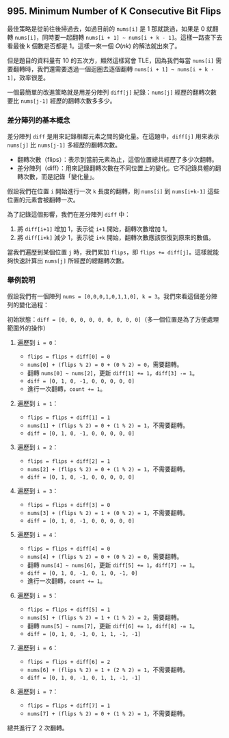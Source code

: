 ## 995. Minimum Number of K Consecutive Bit Flips

最佳策略是從前往後掃過去，如過目前的 `nums[i]` 是 1 那就跳過，如果是 0 就翻轉 `nums[i]`，同時要一起翻轉 `nums[i + 1] ~ nums[i + k - 1]`。這樣一路查下去看最後 k 個數是否都是 1。這樣一來一個 $O(nk)$ 的解法就出來了。

但是題目的資料量有 10 的五次方，顯然這樣寫會 TLE，因為我們每當 `nums[i]` 需要翻轉時，我們還需要透過一個迴圈去逐個翻轉 `nums[i + 1] ~ nums[i + k - 1]`，效率很差。

一個最簡單的改進策略就是用差分陣列 `diff[j]` 紀錄：`nums[j]` 經歷的翻轉次數要比 `nums[j-1]` 經歷的翻轉次數多多少。

### 差分陣列的基本概念

差分陣列 `diff` 是用來記錄相鄰元素之間的變化量。在這題中，`diff[j]` 用來表示 `nums[j]` 比 `nums[j-1]` 多經歷的翻轉次數。

* 翻轉次數（flips）：表示到當前元素為止，這個位置總共經歷了多少次翻轉。
* 差分陣列（diff）：用來記錄翻轉次數在不同位置上的變化。它不記錄具體的翻轉次數，而是記錄「變化量」。

假設我們在位置 `i` 開始進行一次 `k` 長度的翻轉，則 `nums[i]` 到 `nums[i+k-1]` 這些位置的元素會被翻轉一次。

為了記錄這個影響，我們在差分陣列 `diff` 中：
1. 將 `diff[i+1]` 增加 1，表示從 `i+1` 開始，翻轉次數增加 1。
2.  將 `diff[i+k]` 減少 1，表示從 `i+k` 開始，翻轉次數應該恢復到原來的數值。

當我們遍歷到某個位置 `j` 時，我們累加 `flips`，即 `flips += diff[j]`。這樣就能夠快速計算出 `nums[j]` 所經歷的總翻轉次數。

### 舉例說明

假設我們有一個陣列 `nums = [0,0,0,1,0,1,1,0], k = 3`。我們來看這個差分陣列的變化過程：

初始狀態：`diff = [0, 0, 0, 0, 0, 0, 0, 0, 0]`（多一個位置是為了方便處理範圍外的操作）

1. 遍歷到 `i = 0`：
   * `flips = flips + diff[0] = 0`
   * `nums[0] + (flips % 2) = 0 + (0 % 2) = 0`，需要翻轉。
   * 翻轉 `nums[0] ~ nums[2]`，更新 `diff[1] += 1`，`diff[3] -= 1`。
   * `diff = [0, 1, 0, -1, 0, 0, 0, 0, 0]`
   * 進行一次翻轉，`count += 1`。

2. 遍歷到 `i = 1`：
   * `flips = flips + diff[1] = 1`
   * `nums[1] + (flips % 2) = 0 + (1 % 2) = 1`，不需要翻轉。
   * `diff = [0, 1, 0, -1, 0, 0, 0, 0, 0]`

3. 遍歷到 `i = 2`：
   * `flips = flips + diff[2] = 1`
   * `nums[2] + (flips % 2) = 0 + (1 % 2) = 1`，不需要翻轉。
   * `diff = [0, 1, 0, -1, 0, 0, 0, 0, 0]`

4. 遍歷到 `i = 3`：
   * `flips = flips + diff[3] = 0`
   * `nums[3] + (flips % 2) = 1 + (0 % 2) = 1`，不需要翻轉。
   * `diff = [0, 1, 0, -1, 0, 0, 0, 0, 0]`

5. 遍歷到 `i = 4`：
   * `flips = flips + diff[4] = 0`
   * `nums[4] + (flips % 2) = 0 + (0 % 2) = 0`，需要翻轉。
   * 翻轉 `nums[4] ~ nums[6]`，更新 `diff[5] += 1`，`diff[7] -= 1`。
   * `diff = [0, 1, 0, -1, 0, 1, 0, -1, 0]`
   * 進行一次翻轉，`count += 1`。

6. 遍歷到 `i = 5`：
   * `flips = flips + diff[5] = 1`
   * `nums[5] + (flips % 2) = 1 + (1 % 2) = 2`，需要翻轉。
   * 翻轉 `nums[5] ~ nums[7]`，更新 `diff[6] += 1`，`diff[8] -= 1`。
   * `diff = [0, 1, 0, -1, 0, 1, 1, -1, -1]`

7. 遍歷到 `i = 6`：
   * `flips = flips + diff[6] = 2`
   * `nums[6] + (flips % 2) = 1 + (2 % 2) = 1`，不需要翻轉。
   * `diff = [0, 1, 0, -1, 0, 1, 1, -1, -1]`

8. 遍歷到 `i = 7`：
   * `flips = flips + diff[7] = 1`
   * `nums[7] + (flips % 2) = 0 + (1 % 2) = 1`，不需要翻轉。

總共進行了 2 次翻轉。
